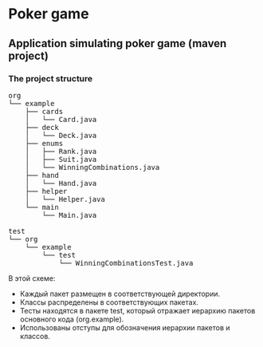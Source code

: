 # Poker game

## Application simulating poker game (maven project)

### The project structure

<pre>
org
└── example
    ├── cards
    │   └── Card.java
    ├── deck
    │   └── Deck.java
    ├── enums
    │   ├── Rank.java
    │   ├── Suit.java
    │   └── WinningCombinations.java
    ├── hand
    │   └── Hand.java
    ├── helper
    │   └── Helper.java
    └── main
        └── Main.java

test
└── org
    └── example
        └── test
            └── WinningCombinationsTest.java
</pre>

В этой схеме:

* Каждый пакет размещен в соответствующей директории.
* Классы распределены в соответствующих пакетах.
* Тесты находятся в пакете test, который отражает иерархию пакетов основного кода (org.example).
* Использованы отступы для обозначения иерархии пакетов и классов.
